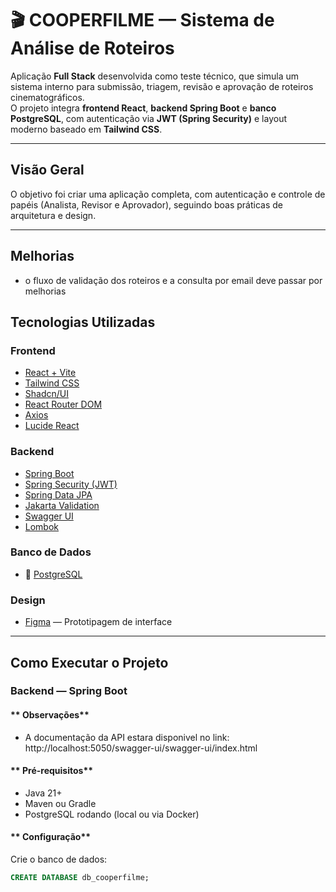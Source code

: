 # 🎬 COOPERFILME — Sistema de Análise de Roteiros

Aplicação **Full Stack** desenvolvida como teste técnico, que simula um sistema interno para submissão, triagem, revisão e aprovação de roteiros cinematográficos.  
O projeto integra **frontend React**, **backend Spring Boot** e **banco PostgreSQL**, com autenticação via **JWT (Spring Security)** e layout moderno baseado em **Tailwind CSS**.

---

## Visão Geral

O objetivo foi criar uma aplicação completa, com autenticação e controle de papéis (Analista, Revisor e Aprovador), seguindo boas práticas de arquitetura e design.

---

## Melhorias

- o fluxo de validação dos roteiros e a consulta por email deve passar por melhorias 

##  Tecnologias Utilizadas

### **Frontend**
-  [React + Vite](https://vitejs.dev/)
-  [Tailwind CSS](https://tailwindcss.com/)
-  [Shadcn/UI](https://ui.shadcn.com/)
-  [React Router DOM](https://reactrouter.com/)
-  [Axios](https://axios-http.com/)
-  [Lucide React](https://lucide.dev/)

### **Backend**
-  [Spring Boot](https://spring.io/projects/spring-boot)
-  [Spring Security (JWT)](https://spring.io/projects/spring-security)
-  [Spring Data JPA](https://spring.io/projects/spring-data-jpa)
-  [Jakarta Validation](https://jakarta.ee/specifications/bean-validation/)
-  [Swagger UI](https://swagger.io/tools/swagger-ui/)
-  [Lombok](https://projectlombok.org/)

### **Banco de Dados**
- 🐘 [PostgreSQL](https://www.postgresql.org/)

### **Design**
-  [Figma](https://figma.com/) — Prototipagem de interface

---

##  Como Executar o Projeto

###  Backend — Spring Boot

#### ** Observações**
- A documentação da API estara disponivel no link: http://localhost:5050/swagger-ui/swagger-ui/index.html

#### ** Pré-requisitos**
- Java 21+
- Maven ou Gradle
- PostgreSQL rodando (local ou via Docker)

#### ** Configuração**
Crie o banco de dados:

```sql
CREATE DATABASE db_cooperfilme;


